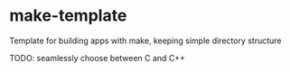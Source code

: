 # make-template
Template for building apps with make, keeping simple directory structure

TODO: seamlessly choose between C and C++
